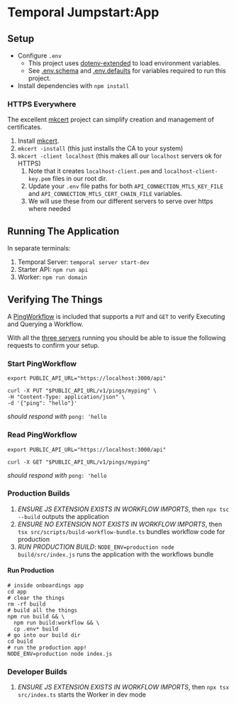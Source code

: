# Temporal Jumpstart:App

## Setup

* Configure `.env`
  * This project uses [dotenv-extended](https://www.npmjs.com/package/dotenv-extended) to load environment variables.
  * See [.env.schema](app/.env.schema) and [.env.defaults](app/.env.defaults) for variables required to run this project.
* Install dependencies with `npm install`

### HTTPS Everywhere

The excellent [mkcert](https://github.com/FiloSottile/mkcert) project can simplify creation and management of
certificates.

1. Install [mkcert](https://github.com/FiloSottile/mkcert).
2. `mkcert -install` (this just installs the CA to your system)
3. `mkcert -client localhost` (this makes all our `localhost` servers ok for HTTPS)
    1. Note that it creates `localhost-client.pem` and `localhost-client-key.pem` files in our root dir.
    2. Update your `.env` file paths for both `API_CONNECTION_MTLS_KEY_FILE` and `API_CONNECTION_MTLS_CERT_CHAIN_FILE` variables.
    3. We will use these from our different servers to serve over https where needed


## Running The Application

In separate terminals:

1. Temporal Server: `temporal server start-dev`
2. Starter API: `npm run api`
3. Worker: `npm run domain`

## Verifying The Things
A [PingWorkflow](src/domain/workflows/ping.ts) is included that supports a `PUT` and `GET` to
verify Executing and Querying a Workflow.

With all the [three servers](running-the-application) running you should be able to issue the following
requests to confirm your setup.

### Start PingWorkflow
```shell
export PUBLIC_API_URL="https://localhost:3000/api"

curl -X PUT "$PUBLIC_API_URL/v1/pings/myping" \
-H "Content-Type: application/json" \
-d '{"ping": "hello"}'
```
_should respond with_
`pong: 'hello`

### Read PingWorkflow
```shell
export PUBLIC_API_URL="https://localhost:3000/api"

curl -X GET "$PUBLIC_API_URL/v1/pings/myping"
```
_should respond with_
`pong: 'hello`


### Production Builds

1. _ENSURE JS EXTENSION EXISTS IN WORKFLOW IMPORTS_, then `npx tsc --build` outputs the application
2. _ENSURE NO EXTENSION NOT EXISTS IN WORKFLOW IMPORTS_, then `tsx src/scripts/build-workflow-bundle.ts` bundles workflow code for production
3. _RUN PRODUCTION BUILD_: `NODE_ENV=production node build/src/index.js` runs the application with the workflows bundle

#### Run Production

```shell
# inside onboardings app
cd app
# clear the things
rm -rf build
# build all the things
npm run build && \
  npm run build:workflow && \
  cp .env* build
# go into our build dir
cd build
# run the production app!
NODE_ENV=production node index.js
```


### Developer Builds

1. _ENSURE JS EXTENSION EXISTS IN WORKFLOW IMPORTS_, then `npx tsx src/index.ts` starts the Worker in dev mode
